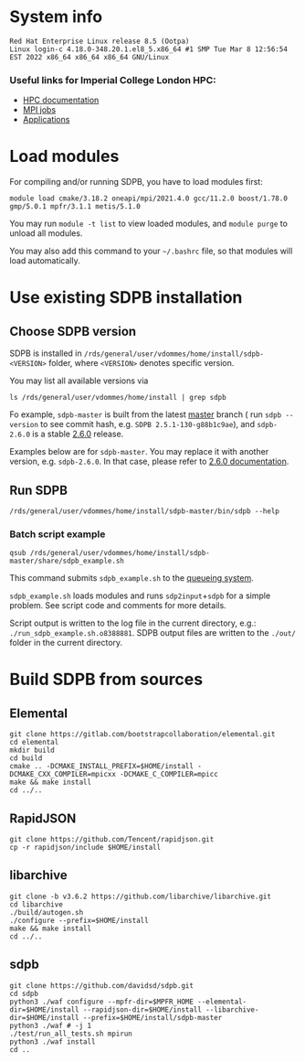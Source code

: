# System info

    Red Hat Enterprise Linux release 8.5 (Ootpa)
    Linux login-c 4.18.0-348.20.1.el8_5.x86_64 #1 SMP Tue Mar 8 12:56:54 EST 2022 x86_64 x86_64 x86_64 GNU/Linux

### Useful links for Imperial College London HPC:

- [HPC documentation](https://wiki.imperial.ac.uk/display/HPC)
- [MPI jobs](https://wiki.imperial.ac.uk/display/HPC/MPI+Jobs)
- [Applications](https://wiki.imperial.ac.uk/display/HPC/Applications)

# Load modules

For compiling and/or running SDPB, you have to load modules first:

    module load cmake/3.18.2 oneapi/mpi/2021.4.0 gcc/11.2.0 boost/1.78.0 gmp/5.0.1 mpfr/3.1.1 metis/5.1.0

You may run `module -t list` to view loaded modules,
and `module purge` to unload all modules.

You may also add this command to your `~/.bashrc` file, so that modules will load automatically.

# Use existing SDPB installation

## Choose SDPB version

SDPB is installed in `/rds/general/user/vdommes/home/install/sdpb-<VERSION>` folder,
where `<VERSION>` denotes specific version.

You may list all available versions via

    ls /rds/general/user/vdommes/home/install | grep sdpb

Fo example, `sdpb-master` is built from the latest [master](https://github.com/davidsd/sdpb/tree/master) branch (
run `sdpb --version` to see commit hash, e.g. `SDPB 2.5.1-130-g88b1c9ae`),
and `sdpb-2.6.0` is a stable [2.6.0](https://github.com/davidsd/sdpb/releases/tag/2.6.0) release.

Examples below are for `sdpb-master`.
You may replace it with another version, e.g. `sdpb-2.6.0`.
In that case, please refer
to [2.6.0 documentation](https://github.com/davidsd/sdpb/blob/2.6.0/docs/site_installs/Imperial.md).

## Run SDPB

    /rds/general/user/vdommes/home/install/sdpb-master/bin/sdpb --help

### Batch script example

    qsub /rds/general/user/vdommes/home/install/sdpb-master/share/sdpb_example.sh

This command submits `sdpb_example.sh` to
the [queueing system](https://wiki.imperial.ac.uk/display/HPC/Queueing+System).

`sdpb_example.sh` loads modules and runs `sdp2input`+`sdpb` for a simple problem.
See script code and comments for more details.

Script output is written to the log file in the current directory, e.g.:
`./run_sdpb_example.sh.o8388881`.
SDPB output files are written to the `./out/` folder in the current directory.

# Build SDPB from sources

## Elemental

    git clone https://gitlab.com/bootstrapcollaboration/elemental.git
    cd elemental
    mkdir build
    cd build
    cmake .. -DCMAKE_INSTALL_PREFIX=$HOME/install -DCMAKE_CXX_COMPILER=mpicxx -DCMAKE_C_COMPILER=mpicc
    make && make install
    cd ../..

## RapidJSON

    git clone https://github.com/Tencent/rapidjson.git
    cp -r rapidjson/include $HOME/install

## libarchive

    git clone -b v3.6.2 https://github.com/libarchive/libarchive.git
    cd libarchive
    ./build/autogen.sh
    ./configure --prefix=$HOME/install
    make && make install
    cd ../..

## sdpb

    git clone https://github.com/davidsd/sdpb.git
    cd sdpb 
    python3 ./waf configure --mpfr-dir=$MPFR_HOME --elemental-dir=$HOME/install --rapidjson-dir=$HOME/install --libarchive-dir=$HOME/install --prefix=$HOME/install/sdpb-master
    python3 ./waf # -j 1
    ./test/run_all_tests.sh mpirun
    python3 ./waf install
    cd ..
